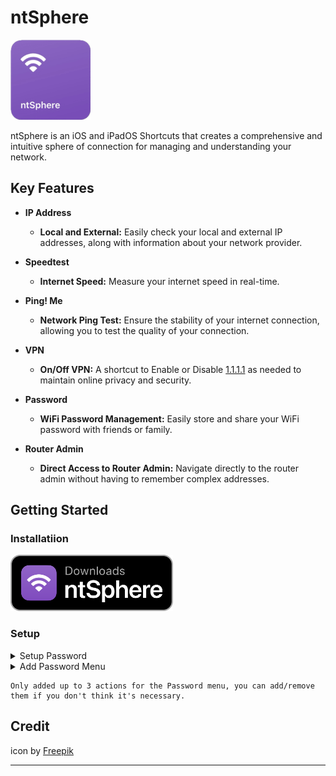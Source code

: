 # ntSphere

![app icon](https://github.com/hamzdot/ntSphere/blob/iOS-and-iPadOS/.github/ntSphere.png)

ntSphere is an iOS and iPadOS Shortcuts that creates a comprehensive and intuitive sphere of connection for managing and understanding your network.

## Key Features

- **IP Address**
   - **Local and External:** Easily check your local and external IP addresses, along with information about your network provider.

- **Speedtest**
   - **Internet Speed:** Measure your internet speed in real-time.

- **Ping! Me**
   - **Network Ping Test:** Ensure the stability of your internet connection, allowing you to test the quality of your connection.

- **VPN**
   - **On/Off VPN:** A shortcut to Enable or Disable [1.1.1.1](https://apps.apple.com/id/app/1-1-1-1-faster-internet/id1423538627) as needed to maintain online privacy and security.

- **Password**
   - **WiFi Password Management:** Easily store and share your WiFi password with friends or family.

- **Router Admin**
   - **Direct Access to Router Admin:** Navigate directly to the router admin without having to remember complex addresses.

## Getting Started

### Installatiion
   <a href="https://routinehub.co/shortcut/17471/" target="_blank">
  <img src="https://github.com/hamzdot/ntSphere/blob/iOS-and-iPadOS/.github/ntSphere-download.png" alt="Download from RoutineHub" height="90" />
</a>

### Setup
<details>
  <summary>Setup Password</summary>
  
[![Watch the Video](https://img.youtube.com/vi/LIoDrAZ2BaM/0.jpg)](https://www.youtube.com/watch?v=LIoDrAZ2BaM)

</details>

<details>
  <summary>Add Password Menu</summary>
  
[![Watch the Video](https://img.youtube.com/vi/6-54gojulws/0.jpg)](https://www.youtube.com/watch?v=6-54gojulws?feature=shared)

</details>

    Only added up to 3 actions for the Password menu, you can add/remove them if you don't think it's necessary.

## Credit

icon by [Freepik](https://www.flaticon.com/authors/freepik)

---
